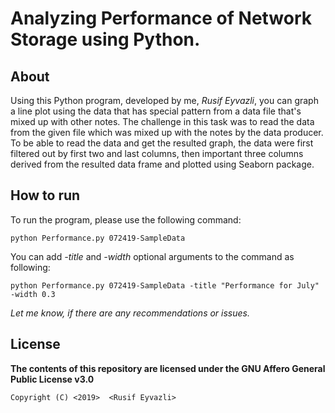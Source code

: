 # Analyzing Performance of Network Storage using Python.

## About

Using this Python program, developed by me, _Rusif Eyvazli_, you can graph a line plot using the data that has special pattern from a data file that's mixed up with other notes. The challenge in this task was to read the data from the given file which was mixed up with the notes by the data producer. To be able to read the data and get the resulted graph, the data were first filtered out by first two and last columns, then important three columns derived from the resulted data frame and plotted using Seaborn package.

## How to run
To run the program, please use the following command:

`python Performance.py 072419-SampleData`

You can add _-title_ and _-width_ optional arguments to the command as following:

`python Performance.py 072419-SampleData -title "Performance for July" -width 0.3`


_Let me know, if there are any recommendations or issues._

## License
**The contents of this repository are licensed under the GNU Affero General Public License v3.0**

    Copyright (C) <2019>  <Rusif Eyvazli>
